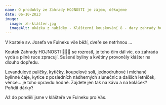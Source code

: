 ```yaml
---
name: O produkty ze Zahrady HOJNOSTI je zájem, děkujeme
date: 06-10-2023
image:
  image: zh-klášter.jpg
  imageAlt: ukázka z nabídky - Klášterní kouskování 8 - dary zahrady hojnosti
---
```

V kostele sv. Josefa ve Fulneku vše běží, dveře se netrhnou ...

Koutek Zahrady HOJNOSTI 💚🌼🌿 se rozrostl, je toho čím dál víc, co zahrada vydá a pilné ruce zpracují. Sušené byliny a květiny provoněly klášter na dlouho dopředu. 

Levandulové paličky, kytičky, koupelové soli, jednodruhové i míchané bylinné čaje, kytice z posledních nádherných slunečnic a dalších letniček, věnce... je toho opravdu hodně.  Zajdete jen tak na kávu a na koláček? Pořídit dárky? 

A﻿ž do pondělí jsme v klášteře ve Fulneku pro Vás.